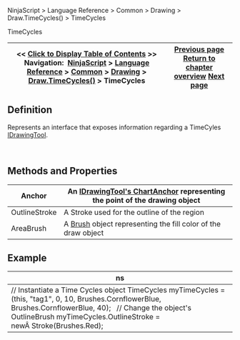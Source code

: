 ﻿


NinjaScript \> Language Reference \> Common \> Drawing \> Draw.TimeCycles() \> TimeCycles






















TimeCycles







| \<\< [Click to Display Table of Contents](timecycles.md) \>\> **Navigation:**     [NinjaScript](ninjascript.md) \> [Language Reference](language_reference_wip.md) \> [Common](common.md) \> [Drawing](drawing.md) \> [Draw.TimeCycles()](draw_timecycles.md) \> TimeCycles | [Previous page](draw_timecycles.md) [Return to chapter overview](draw_timecycles.md) [Next page](draw_trendchannel.md) |
| --- | --- |











## Definition


Represents an interface that exposes information regarding a TimeCyles [IDrawingTool](idrawingtool.md).


 


## Methods and Properties




| Anchor | An [IDrawingTool's ChartAnchor](idrawingtool.htm#chartanchor) representing the point of the drawing object |
| --- | --- |
| OutlineStroke | A Stroke used for the outline of the region |
| AreaBrush | A [Brush](http://msdn.microsoft.com/en-us/library/system.windows.media.brush(v=vs.110).aspx) object representing the fill color of the draw object |



## 


## 


## 


## Example




| ns |
| --- |
| // Instantiate a Time Cycles object TimeCycles myTimeCycles \= (this, "tag1", 0, 10, Brushes.CornflowerBlue, Brushes.CornflowerBlue, 40);   // Change the object's OutlineBrush myTimeCycles.OutlineStroke \= newÂ Stroke(Brushes.Red); |









